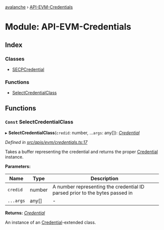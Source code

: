 [avalanche](../README.md) › [API-EVM-Credentials](api_evm_credentials.md)

# Module: API-EVM-Credentials

## Index

### Classes

* [SECPCredential](../classes/api_evm_credentials.secpcredential.md)

### Functions

* [SelectCredentialClass](api_evm_credentials.md#const-selectcredentialclass)

## Functions

### `Const` SelectCredentialClass

▸ **SelectCredentialClass**(`credid`: number, ...`args`: any[]): *[Credential](../classes/common_signature.credential.md)*

*Defined in [src/apis/evm/credentials.ts:17](https://github.com/ava-labs/avalanchejs/blob/40de7e6/src/apis/evm/credentials.ts#L17)*

Takes a buffer representing the credential and returns the proper [Credential](../classes/common_signature.credential.md) instance.

**Parameters:**

Name | Type | Description |
------ | ------ | ------ |
`credid` | number | A number representing the credential ID parsed prior to the bytes passed in  |
`...args` | any[] | - |

**Returns:** *[Credential](../classes/common_signature.credential.md)*

An instance of an [Credential](../classes/common_signature.credential.md)-extended class.
